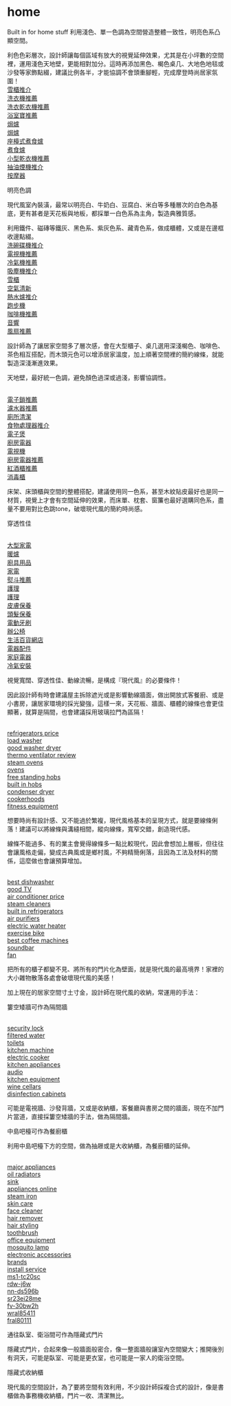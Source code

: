 # home
Built in for home stuff
利用淺色、單一色調為空間營造整體一致性，明亮色系凸顯空間。

利色色彩層次，設計師讓每個區域有放大的視覺延伸效果，尤其是在小坪數的空間裡，運用淺色天地壁，更能相對加分。這時再添加黑色、楬色桌几、大地色地毯或沙發等家飾點綴，建議比例各半，才能協調不會頭重腳輕，完成摩登時尚居家氛圍！
<br><a href="https://www.builtinpro.hk/refrigerators">雪櫃推介</a>
<br><a href="https://www.builtinpro.hk/washers">洗衣機推薦</a>
<br><a href="https://www.builtinpro.hk/washer-dryers">洗衣乾衣機推薦</a>
<br><a href="https://www.builtinpro.hk/thermo-ventilators">浴室寶推薦</a>
<br><a href="https://www.builtinpro.hk/ovens">焗爐</a>
<br><a href="https://www.builtinpro.hk/built-in-ovens">焗爐</a>
<br><a href="https://www.builtinpro.hk/hobs">座檯式煮食爐</a>
<br><a href="https://www.builtinpro.hk/built-in-hobs">煮食爐</a>
<br><a href="https://www.builtinpro.hk/tumble-dryers">小型乾衣機推薦</a>
<br><a href="https://www.builtinpro.hk/hoods">抽油煙機推介</a>
<br><a href="https://www.builtinpro.hk/body-care">按摩器</a>

明亮色調

現代風室內裝潢，最常以明亮白、牛奶白、豆腐白、米白等多種層次的白色為基底，更有甚者是天花板與地板，都採單一白色系為主角，製造典雅質感。

利用鐵件、磁磚等鐵灰、黑色系、紫灰色系、藏青色系，做成櫃體，又或是在邊框收邊點綴。
<br><a href="https://www.builtinpro.hk/dishwashers">洗碗碟機推介</a>
<br><a href="https://www.builtinpro.hk/tv">電視機推薦</a>
<br><a href="https://www.builtinpro.hk/air-conditioners">冷氣機推薦</a>
<br><a href="https://www.builtinpro.hk/vacuum-cleaners">吸塵機推介</a>
<br><a href="https://www.builtinpro.hk/built-in-refrigerators">雪櫃</a>
<br><a href="https://www.builtinpro.hk/air-treatment2">空氣清新</a>
<br><a href="https://www.builtinpro.hk/water-heaters">熱水爐推介</a>
<br><a href="https://www.builtinpro.hk/sports">跑步機</a>
<br><a href="https://www.builtinpro.hk/coffee-machines">咖啡機推薦</a>
<br><a href="https://www.builtinpro.hk/video-audio">音響</a>
<br><a href="https://www.builtinpro.hk/cooling">風扇推薦</a>

設計師為了讓居家空間多了層次感，會在大型櫃子、桌几選用深淺楬色、咖啡色、茶色相互搭配，而木頭元色可以增添居家溫度，加上順著空間裡的簡約線條，就能製造深淺漸進效果。 

天地壁，最好統一色調，避免顏色過深或過淺，影響協調性。

<br><a href="https://www.builtinpro.hk/digital-locks">電子鎖推薦</a>
<br><a href="https://www.builtinpro.hk/filtered-water">濾水器推薦</a>
<br><a href="https://www.builtinpro.hk/bathroom-supplies">廁所清潔</a>
<br><a href="https://www.builtinpro.hk/food-preparation">食物處理器推介</a>
<br><a href="https://www.builtinpro.hk/electric-cooker-pot">電子煲</a>
<br><a href="https://www.builtinpro.hk/kitchen-appliances">廚房電器</a>
<br><a href="https://www.builtinpro.hk/tv-home-theater">電視機</a>
<br><a href="https://www.builtinpro.hk/other-kitchen-appliances">廚房電器推薦</a>
<br><a href="https://www.builtinpro.hk/wine-coolers-cigarettes-cabinet">紅酒櫃推薦</a>
<br><a href="https://www.builtinpro.hk/warming-drawers-disinfection-cabinets">消毒櫃</a>

床架、床頭櫃與空間的整體搭配，建議使用同一色系，甚至木紋貼皮最好也是同一材質，視覺上才會有空間延伸的效果，而床單、枕套、窗簾也最好選購同色系，盡量不要用對比色跳tone，破壞現代風的簡約時尚感。

穿透性佳

<br><a href="https://www.builtinpro.hk/major-appliances">大型家電</a>
<br><a href="https://www.builtinpro.hk/oil-radiators-fan-heaters">暖爐</a>
<br><a href="https://www.builtinpro.hk/kitchenware-supplies">廚具用品</a>
<br><a href="https://www.builtinpro.hk/home-appliances">家電</a>
<br><a href="https://www.builtinpro.hk/iron">熨斗推薦</a>
<br><a href="https://www.builtinpro.hk/beauty-health">護理</a>
<br><a href="https://www.builtinpro.hk/face-care">護理</a>
<br><a href="https://www.builtinpro.hk/skincare">皮膚保養</a>
<br><a href="https://www.builtinpro.hk/hair-care">頭髮保養</a>
<br><a href="https://www.builtinpro.hk/oral-care">電動牙刷</a>
<br><a href="https://www.builtinpro.hk/office-supplies">辦公椅</a>
<br><a href="https://www.builtinpro.hk/household-product">生活百貨網店</a>
<br><a href="https://www.builtinpro.hk/appliances-accessories">電器配件</a>
<br><a href="https://www.builtinpro.hk/?route=product/manufacturer">家庭電器</a>
<br><a href="https://www.builtinpro.hk/installation">冷氣安裝</a>

視覺寬闊、穿透性佳、動線流暢，是構成『現代風』的必要條件！

因此設計師有時會建議屋主拆除遮光或是影響動線牆面，做出開放式客餐廚、或是小書房，讓居家環境的採光變強，這樣一來，天花板、牆面、櫃體的線條也會更佳顯著，就算是隔間，也會建議採用玻璃拉門為區隔！ 
 
<br><a href="https://www.builtinpro.hk/en/refrigerators">refrigerators price</a>
<br><a href="https://www.builtinpro.hk/en/washers">load washer</a>
<br><a href="https://www.builtinpro.hk/en/washer-dryers">good washer dryer</a>
<br><a href="https://www.builtinpro.hk/en/thermo-ventilators">thermo ventilator review</a>
<br><a href="https://www.builtinpro.hk/en/ovens">steam ovens</a>
<br><a href="https://www.builtinpro.hk/en/built-in-ovens">ovens</a>
<br><a href="https://www.builtinpro.hk/en/hobs">free standing hobs</a>
<br><a href="https://www.builtinpro.hk/en/built-in-hobs">built in hobs</a>
<br><a href="https://www.builtinpro.hk/en/tumble-dryers">condenser dryer</a>
<br><a href="https://www.builtinpro.hk/en/hoods">cookerhoods</a>
<br><a href="https://www.builtinpro.hk/en/body-care">fitness equipment</a> 
 
想要時尚有設計感、又不能過於繁複，現代風格基本的呈現方式，就是要線條俐落！建議可以將線條與溝縫相間，縱向線條，寬窄交錯，創造現代感。 

線條不能過多、有的業主會覺得線條多一點比較現代，因此會想加上層板，但往往會讓風格走偏，變成古典風或是鄉村風，不夠精簡俐落，且因為工法及材料的關係，這麼做也會讓預算增加。
 
 <br><a href="https://www.builtinpro.hk/en/dishwashers">best dishwasher</a>
<br><a href="https://www.builtinpro.hk/en/tv">good TV</a>
<br><a href="https://www.builtinpro.hk/en/air-conditioners">air conditioner price</a>
<br><a href="https://www.builtinpro.hk/en/vacuum-cleaners">steam cleaners</a>
<br><a href="https://www.builtinpro.hk/en/built-in-refrigerators">built in refrigerators</a>
<br><a href="https://www.builtinpro.hk/en/air-treatment2">air purifiers</a>
<br><a href="https://www.builtinpro.hk/en/water-heaters">electric water heater</a>
<br><a href="https://www.builtinpro.hk/en/sports">exercise bike</a>
<br><a href="https://www.builtinpro.hk/en/coffee-machines">best coffee machines</a>
<br><a href="https://www.builtinpro.hk/en/video-audio">soundbar</a>
<br><a href="https://www.builtinpro.hk/en/cooling">fan</a>
 
把所有的櫃子都變不見、將所有的門片化為壁面，就是現代風的最高境界！家裡的大小雜物散落各處會破壞現代風的美感！

加上現在的居家空間寸土寸金，設計師在現代風的收納，常運用的手法：

簍空矮牆可作為隔間牆

<br><a href="https://www.builtinpro.hk/en/digital-locks">security lock</a>
<br><a href="https://www.builtinpro.hk/en/filtered-water">filtered water</a>
<br><a href="https://www.builtinpro.hk/en/bathroom-supplies">toilets</a>
<br><a href="https://www.builtinpro.hk/en/food-preparation">kitchen machine</a>
<br><a href="https://www.builtinpro.hk/en/electric-cooker-pot">electric cooker</a>
<br><a href="https://www.builtinpro.hk/en/kitchen-appliances">kitchen appliances</a>
<br><a href="https://www.builtinpro.hk/en/tv-home-theater">audio</a>
<br><a href="https://www.builtinpro.hk/en/other-kitchen-appliances">kitchen equipment</a>
<br><a href="https://www.builtinpro.hk/en/wine-coolers-cigarettes-cabinet">wine cellars</a>
<br><a href="https://www.builtinpro.hk/en/warming-drawers-disinfection-cabinets">disinfection cabinets</a>

可能是電視牆、沙發背牆，又或是收納櫃，客餐廳與書房之間的牆面，現在不加門片當道，直接採簍空矮牆的手法，做為隔間牆。

中島吧檯可作為餐廚櫃

利用中島吧檯下方的空間，做為抽屜或是大收納櫃，為餐廚櫃的延伸。

<br><a href="https://www.builtinpro.hk/en/major-appliances">major appliances</a>
<br><a href="https://www.builtinpro.hk/en/oil-radiators-fan-heaters">oil radiators</a>
<br><a href="https://www.builtinpro.hk/en/kitchenware-supplies">sink</a>
<br><a href="https://www.builtinpro.hk/en/home-appliances">appliances online</a>
<br><a href="https://www.builtinpro.hk/en/iron">steam iron</a>
<br><a href="https://www.builtinpro.hk/en/beauty-health">skin care</a>
<br><a href="https://www.builtinpro.hk/en/face-care">face cleaner</a>
<br><a href="https://www.builtinpro.hk/en/skincare">hair remover</a>
<br><a href="https://www.builtinpro.hk/en/hair-care">hair styling</a>
<br><a href="https://www.builtinpro.hk/en/oral-care">toothbrush</a>
<br><a href="https://www.builtinpro.hk/en/office-supplies">office equipment</a>
<br><a href="https://www.builtinpro.hk/en/household-product">mosquito lamp</a>
<br><a href="https://www.builtinpro.hk/en/appliances-accessories">electronic accessories</a>
<br><a href="https://www.builtinpro.hk/en?route=product/manufacturer">brands</a>
<br><a href="https://www.builtinpro.hk/en/installation">install service</a>
<br><a href="https://www.builtinpro.hk/ms1-tc20sc">ms1-tc20sc</a>
<br><a href="https://www.builtinpro.hk/rdw-j6w">rdw-j6w</a>
<br><a href="https://www.builtinpro.hk/nn-ds596b">nn-ds596b</a>
<br><a href="https://www.builtinpro.hk/sr23ei28me">sr23ei28me</a>
<br><a href="https://www.builtinpro.hk/fv-30bw2h">fv-30bw2h</a>
<br><a href="https://www.builtinpro.hk/wral85411">wral85411</a>
<br><a href="https://www.builtinpro.hk/fral80111">fral80111</a>

通往臥室、衛浴間可作為隱藏式門片

隱藏式門片，合起來像一般牆面般密合，像一整面牆般讓室內空間變大；推開後別有洞天，可能是臥室、可能是更衣室，也可能是一家人的衛浴空間。

隱藏式收納櫃

現代風的空間設計，為了要將空間有效利用，不少設計師採複合式的設計，像是書櫃做為事務機收納櫃，門片一收、清潔無比。
